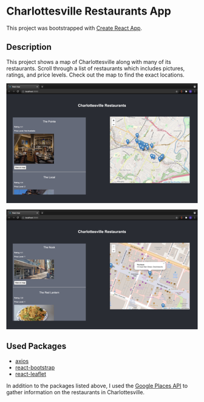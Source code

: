 # Charlottesville Restaurants App

This project was bootstrapped with [Create React App](https://github.com/facebook/create-react-app).

## Description

This project shows a map of Charlottesville along with many of its restaurants. Scroll through a list of restaurants which includes pictures, ratings, and price levels. Check out the map to find the exact locations. 

![](public/screenshot1.png)


![](public/screenshot2.png)

## Used Packages 

* [axios](https://axios-http.com/docs/intro)
* [react-bootstrap](https://react-bootstrap.github.io/)
* [react-leaflet](https://react-leaflet.js.org/)

In addition to the packages listed above, I used the [Google Places API](https://developers.google.com/maps/documentation/places/web-service/overview) to gather information on the restaurants in Charlottesville. 

